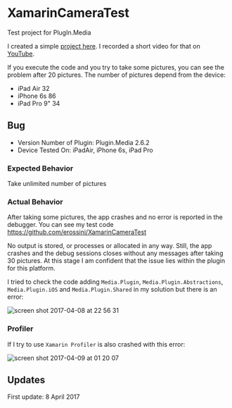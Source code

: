 # XamarinCameraTest
Test project for PlugIn.Media

I created a simple [project here](https://github.com/erossini/XamarinCameraTest). I recorded a short video for that on [YouTube](https://youtu.be/l1bo6dh5t7s).

If you execute the code and you try to take some pictures, you can see the problem after 20 pictures. The number of pictures depend from the device:

- iPad Air 32
- iPhone 6s 86
- iPad Pro 9" 34

## Bug 

- Version Number of Plugin: Plugin.Media 2.6.2
- Device Tested On: iPadAir, iPhone 6s, iPad Pro

### Expected Behavior
Take unlimited number of pictures

### Actual Behavior
After taking some pictures, the app crashes and no error is reported in the debugger. You can see my test code https://github.com/erossini/XamarinCameraTest

No output is stored, or processes or allocated in any way. Still, the app crashes and the debug sessions closes without any messages after taking 30 pictures. At this stage I am confident that the issue lies within the plugin for this platform.

I tried to check the code adding `Media.Plugin`, `Media.Plugin.Abstractions`, `Media.Plugin.iOS` and `Media.Plugin.Shared` in my solution but there is an error:

![screen shot 2017-04-08 at 22 56 31](https://cloud.githubusercontent.com/assets/9497415/24832763/dba682ba-1cae-11e7-98a0-31774d958eb7.png)

### Profiler
If I try to use `Xamarin Profiler` is also crashed with this error:

![screen shot 2017-04-09 at 01 20 07](https://cloud.githubusercontent.com/assets/9497415/24833511/e199c4f2-1cc2-11e7-97e3-96a3f1dcb53c.png)

## Updates
First update: 8 April 2017
